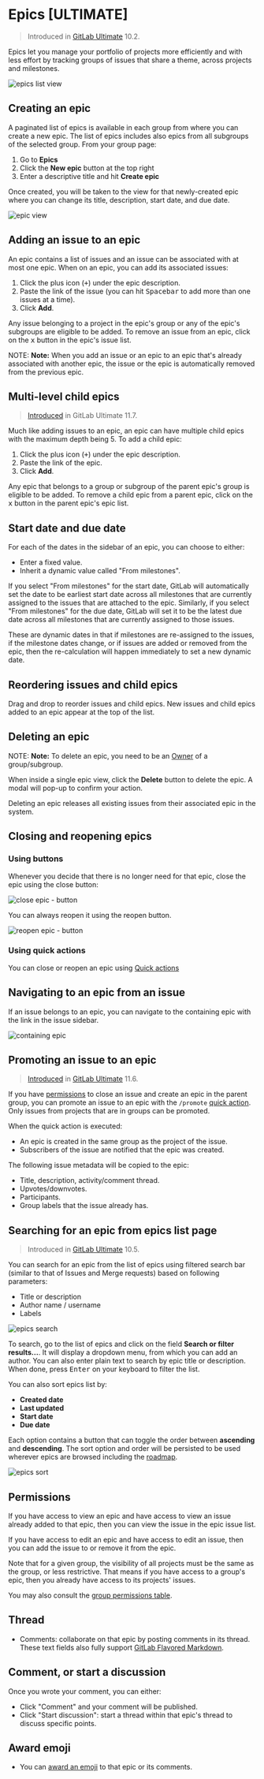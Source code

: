 # Epics **[ULTIMATE]**

> Introduced in [GitLab Ultimate][ee] 10.2.

Epics let you manage your portfolio of projects more efficiently and with less
effort by tracking groups of issues that share a theme, across projects and
milestones.

![epics list view](img/epics_list_view.png)

## Creating an epic

A paginated list of epics is available in each group from where you can create
a new epic. The list of epics includes also epics from all subgroups of the
selected group. From your group page:

1. Go to **Epics**
1. Click the **New epic** button at the top right
1. Enter a descriptive title and hit **Create epic**

Once created, you will be taken to the view for that newly-created epic where
you can change its title, description, start date, and due date.

![epic view](img/epic_view.png)

## Adding an issue to an epic

An epic contains a list of issues and an issue can be associated with at most
one epic. When on an epic, you can add its associated issues:

1. Click the plus icon (<kbd>+</kbd>) under the epic description.
1. Paste the link of the issue (you can hit <kbd>Spacebar</kbd> to add more than
   one issues at a time).
1. Click **Add**.

Any issue belonging to a project in the epic's group or any of the epic's
subgroups are eligible to be added. To remove an issue from an epic, click
on the <kbd>x</kbd> button in the epic's issue list.

NOTE: **Note:**
When you add an issue or an epic to an epic that's already associated with another epic,
the issue or the epic is automatically removed from the previous epic.

## Multi-level child epics

> [Introduced](https://gitlab.com/gitlab-org/gitlab-ee/issues/8333) in GitLab Ultimate 11.7.

Much like adding issues to an epic, an epic can have multiple child epics with
the maximum depth being 5. To add a child epic:

1. Click the plus icon (<kbd>+</kbd>) under the epic description.
1. Paste the link of the epic.
1. Click **Add**.

Any epic that belongs to a group or subgroup of the parent epic's group is
eligible to be added. To remove a child epic from a parent epic,
click on the <kbd>x</kbd> button in the parent epic's epic list.

## Start date and due date

For each of the dates in the sidebar of an epic, you can choose to either:

- Enter a fixed value.
- Inherit a dynamic value called "From milestones".

If you select "From milestones" for the start date, GitLab will automatically set the
date to be earliest start date across all milestones that are currently assigned
to the issues that are attached to the epic. Similarly, if you select "From milestones"
for the due date, GitLab will set it to be the latest due date across all
milestones that are currently assigned to those issues.

These are dynamic dates in that if milestones are re-assigned to the issues, if the
milestone dates change, or if issues are added or removed from the epic, then
the re-calculation will happen immediately to set a new dynamic date.

## Reordering issues and child epics

Drag and drop to reorder issues and child epics. New issues and child epics added to an epic appear at the top of the list.

## Deleting an epic

NOTE: **Note:**
To delete an epic, you need to be an [Owner][permissions] of a group/subgroup.

When inside a single epic view, click the **Delete** button to delete the epic.
A modal will pop-up to confirm your action.

Deleting an epic releases all existing issues from their associated epic in the
system.

## Closing and reopening epics

### Using buttons

Whenever you decide that there is no longer need for that epic,
close the epic using the close button:

![close epic - button](img/button_close_epic.png)

You can always reopen it using the reopen button.

![reopen epic - button](img/button_reopen_epic.png)

### Using quick actions

You can close or reopen an epic using [Quick actions](../../project/quick_actions.md)

## Navigating to an epic from an issue

If an issue belongs to an epic, you can navigate to the containing epic with the
link in the issue sidebar.

![containing epic](img/containing_epic.png)

## Promoting an issue to an epic

> [Introduced](https://gitlab.com/gitlab-org/gitlab-ee/issues/3777) in [GitLab Ultimate](https://about.gitlab.com/pricing/) 11.6.

If you have [permissions](../../permissions.md) to close an issue and create an
epic in the parent group, you can promote an issue to an epic with the `/promote`
[quick action](../../project/quick_actions.md#quick-actions-for-epics-ultimate).
Only issues from projects that are in groups can be promoted.

When the quick action is executed:

- An epic is created in the same group as the project of the issue.
- Subscribers of the issue are notified that the epic was created.

The following issue metadata will be copied to the epic:

- Title, description, activity/comment thread.
- Upvotes/downvotes.
- Participants.
- Group labels that the issue already has.

## Searching for an epic from epics list page

> Introduced in [GitLab Ultimate][ee] 10.5.

You can search for an epic from the list of epics using filtered search bar (similar to
that of Issues and Merge requests) based on following parameters:

- Title or description
- Author name / username
- Labels

![epics search](img/epics_search.png)

To search, go to the list of epics and click on the field **Search or filter results...**.
It will display a dropdown menu, from which you can add an author. You can also enter plain
text to search by epic title or description. When done, press <kbd>Enter</kbd> on your
keyboard to filter the list.

You can also sort epics list by:

- **Created date**
- **Last updated**
- **Start date**
- **Due date**

Each option contains a button that can toggle the order between **ascending** and **descending**. The sort option and order will be persisted to be used wherever epics are browsed including the [roadmap](../roadmap/index.md).

![epics sort](img/epics_sort.png)

## Permissions

If you have access to view an epic and have access to view an issue already
added to that epic, then you can view the issue in the epic issue list.

If you have access to edit an epic and have access to edit an issue, then you
can add the issue to or remove it from the epic.

Note that for a given group, the visibility of all projects must be the same as
the group, or less restrictive. That means if you have access to a group's epic,
then you already have access to its projects' issues.

You may also consult the [group permissions table][permissions].

[ee]: https://about.gitlab.com/pricing/
[permissions]: ../../permissions.md#group-members-permissions

## Thread

- Comments: collaborate on that epic by posting comments in its thread.
These text fields also fully support
[GitLab Flavored Markdown](../../markdown.md#gitlab-flavored-markdown-gfm).

## Comment, or start a discussion

Once you wrote your comment, you can either:

- Click "Comment" and your comment will be published.
- Click "Start discussion": start a thread within that epic's thread to discuss specific points.

## Award emoji

- You can [award an emoji](../../award_emojis.md) to that epic or its comments.
